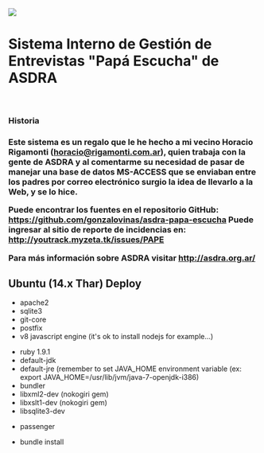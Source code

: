 <html>
<head>
</head>

<img src="https://travis-ci.org/gonzalovinas/asdra-papa-escucha.svg?branch=master"/>
<br>

<h1>
Sistema Interno de Gestión de Entrevistas "Papá Escucha" de ASDRA
</h1>
<br>

<h3>Historia<h3>

Este sistema es un regalo que le he hecho a mi vecino Horacio Rigamonti (horacio@rigamonti.com.ar), quien trabaja con la gente de ASDRA y
al comentarme su necesidad de pasar de manejar una base de datos MS-ACCESS que se enviaban entre los padres
por correo electrónico surgio la idea de llevarlo a la Web, y se lo hice.

Puede encontrar los fuentes en el repositorio GitHub: https://github.com/gonzalovinas/asdra-papa-escucha
Puede ingresar al sitio de reporte de incidencias en: http://youtrack.myzeta.tk/issues/PAPE

Para más información sobre ASDRA visitar http://asdra.org.ar/
<br>



<h2>Ubuntu (14.x Thar) Deploy</h2>
<ul>
<li>apache2</li>
<li>sqlite3</li>
<li>git-core</li>
<li>postfix</li>
<li>v8 javascript engine (it's ok to install nodejs for example...)</li>
</ul>
<ul>
<li>ruby 1.9.1</li>
<li>default-jdk</li>
<li>default-jre (remember to set JAVA_HOME environment variable (ex: export JAVA_HOME=/usr/lib/jvm/java-7-openjdk-i386)</li>
<li>bundler</li>
<li>libxml2-dev  (nokogiri gem)</li>
<li>libxslt1-dev (nokogiri gem)</li>
<li>libsqlite3-dev</li>
</ul>
<ul>
<li>passenger</li>
</ul>
<ul>
<li>bundle install</li>
</ul>
</html>
